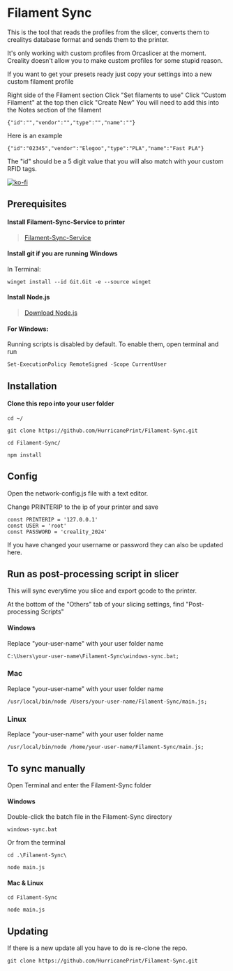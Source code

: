 

# Filament Sync 
This is the tool that reads the profiles from the slicer, converts them to crealitys database format and sends them to the printer.

It's only working with custom profiles from Orcaslicer at the moment. Creality doesn't allow you to make custom profiles for some stupid reason.

If you want to get your presets ready just copy your settings into a new custom filament profile

Right side of the Filament section 
Click "Set filaments to use"
Click "Custom Filament" at the top then click "Create New"
You will need to add this into the Notes section of the filament

```
{"id":"","vendor":"","type":"","name":""}
```

Here is an example

```
{"id":"02345","vendor":"Elegoo","type":"PLA","name":"Fast PLA"}

```
The "id" should be a 5 digit value that you will 
also match with your custom RFID tags. 

[![ko-fi](https://ko-fi.com/img/githubbutton_sm.svg)](https://ko-fi.com/P5P11AL9ZR)

## Prerequisites

#### Install Filament-Sync-Service to printer

>[Filament-Sync-Service](https://github.com/HurricanePrint/Filament-Sync-Service)

#### Install git if you are running Windows

In Terminal:

    winget install --id Git.Git -e --source winget

#### Install Node.js


>[Download Node.js](https://nodejs.org/en)


#### For Windows:

Running scripts is disabled by default. To enable them, open terminal and run

```
Set-ExecutionPolicy RemoteSigned -Scope CurrentUser
```

## Installation

#### Clone this repo into your user folder

```
cd ~/
```
    git clone https://github.com/HurricanePrint/Filament-Sync.git

```
cd Filament-Sync/
```

```
npm install
```

## Config

Open the network-config.js file with a text editor.

Change PRINTERIP to the ip of your printer and save

    const PRINTERIP = '127.0.0.1'
    const USER = 'root'
    const PASSWORD = 'creality_2024'

If you have changed your username or password they can also be updated here.

## Run as post-processing script in slicer

This will sync everytime you slice and export gcode to the printer.

At the bottom of the "Others" tab of your slicing settings, find "Post-processing Scripts" 

#### Windows

Replace "your-user-name" with your user folder name

```
C:\Users\your-user-name\Filament-Sync\windows-sync.bat;
```

### Mac 

Replace "your-user-name" with your user folder name

```
/usr/local/bin/node /Users/your-user-name/Filament-Sync/main.js;
```

### Linux

Replace "your-user-name" with your user folder name

```
/usr/local/bin/node /home/your-user-name/Filament-Sync/main.js;
```

## To sync manually

Open Terminal and enter the Filament-Sync folder

#### Windows 

Double-click the batch file in the Filament-Sync directory

```
windows-sync.bat
```

Or from the terminal

```
cd .\Filament-Sync\
```

```
node main.js
```
#### Mac & Linux

```
cd Filament-Sync
```

```
node main.js
```

## Updating

If there is a new update all you have to do is re-clone the repo.

```
git clone https://github.com/HurricanePrint/Filament-Sync.git
```